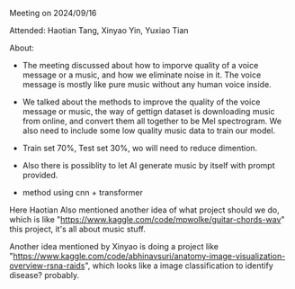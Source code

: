 Meeting on 2024/09/16

Attended: Haotian Tang, Xinyao Yin, Yuxiao Tian

About:

- The meeting discussed about how to imporve quality of a voice message or a music, and how we eliminate noise in it. The voice message is mostly like pure music without any human voice inside.
- We talked about the methods to improve the quality of the voice message or music, the way of gettign dataset is downloading music from online, and convert them all together to be Mel spectrogram. We also need to include some low quality music data to train our model. 

- Train set 70%, Test set 30%, wo will need to reduce dimention.

- Also there is possiblity to let AI generate music by itself with prompt provided.

- method using cnn + transformer




Here Haotian Also mentioned another idea of what project should we do, which is like "https://www.kaggle.com/code/mpwolke/guitar-chords-wav" this project, it's all about music stuff.



Another idea mentioned by Xinyao is doing a project like "https://www.kaggle.com/code/abhinavsuri/anatomy-image-visualization-overview-rsna-raids", which looks like a image classification to identify disease? probably.